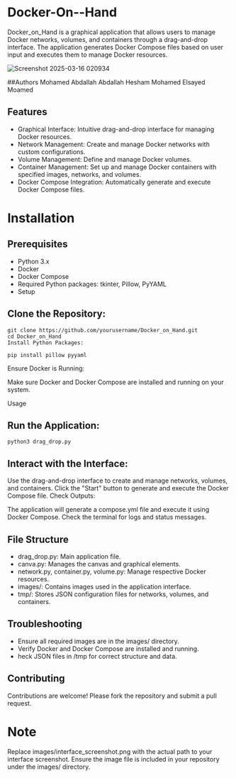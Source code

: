 # Docker-On--Hand
Docker_on_Hand is a graphical application that allows users to manage Docker networks, volumes, and containers through a drag-and-drop interface. The application generates Docker Compose files based on user input and executes them to manage Docker resources.

![Screenshot 2025-03-16 020934](https://github.com/user-attachments/assets/57a1b7ff-7a00-4258-8681-21436600152b)

##Authors
Mohamed Abdallah
Abdallah Hesham
Mohamed Elsayed Moamed

## Features	

+ Graphical Interface: Intuitive drag-and-drop interface for managing Docker resources.
+ Network Management: Create and manage Docker networks with custom configurations.
+ Volume Management: Define and manage Docker volumes.
+ Container Management: Set up and manage Docker containers with specified images, networks, and volumes.
+ Docker Compose Integration: Automatically generate and execute Docker Compose files.
# Installation
## Prerequisites
- Python 3.x
- Docker
- Docker Compose
- Required Python packages: tkinter, Pillow, PyYAML
- Setup
## Clone the Repository:

```
git clone https://github.com/yourusername/Docker_on_Hand.git
cd Docker_on_Hand
Install Python Packages:
```
```
pip install pillow pyyaml
```
Ensure Docker is Running:

Make sure Docker and Docker Compose are installed and running on your system.

Usage
## Run the Application:


```
python3 drag_drop.py
```
## Interact with the Interface:

Use the drag-and-drop interface to create and manage networks, volumes, and containers.
Click the "Start" button to generate and execute the Docker Compose file.
Check Outputs:

The application will generate a compose.yml file and execute it using Docker Compose.
Check the terminal for logs and status messages.
## File Structure
+ drag_drop.py: Main application file.
+ canva.py: Manages the canvas and graphical elements.
+ network.py, container.py, volume.py: Manage respective Docker resources.
+ images/: Contains images used in the application interface.
+ tmp/: Stores JSON configuration files for networks, volumes, and containers.
## Troubleshooting
+ Ensure all required images are in the images/ directory.
+  Verify Docker and Docker Compose are installed and running.
+ heck JSON files in /tmp for correct structure and data.
## Contributing
Contributions are welcome! Please fork the repository and submit a pull request.


 # Note
Replace images/interface_screenshot.png with the actual path to your interface screenshot.
Ensure the image file is included in your repository under the images/ directory.
